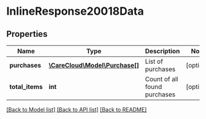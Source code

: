 # InlineResponse20018Data

## Properties
Name | Type | Description | Notes
------------ | ------------- | ------------- | -------------
**purchases** | [**\CareCloud\Model\Purchase[]**](Purchase.md) | List of purchases | [optional] 
**total_items** | **int** | Count of all found purchases | [optional] 

[[Back to Model list]](../../README.md#documentation-for-models) [[Back to API list]](../../README.md#documentation-for-api-endpoints) [[Back to README]](../../README.md)

